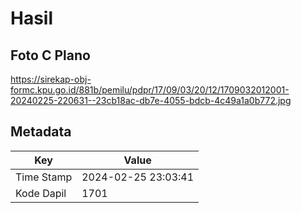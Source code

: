 # Hasil

## Foto C Plano

https://sirekap-obj-formc.kpu.go.id/881b/pemilu/pdpr/17/09/03/20/12/1709032012001-20240225-220631--23cb18ac-db7e-4055-bdcb-4c49a1a0b772.jpg


## Metadata

| Key        | Value               |
| ---------- | ------------------- |
| Time Stamp | 2024-02-25 23:03:41 |
| Kode Dapil | 1701                |



